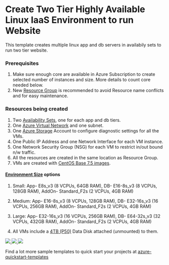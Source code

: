 # Create Two Tier Highly Available Linux IaaS Environment to run Website

This template creates multiple linux app and db servers in availabily sets to run two tier website.

### Prerequisites
1. Make sure enough core are available in Azure Subscription to create selected number of instances and size. More details to count core needed below.
2. New [Resource Group](https://docs.microsoft.com/en-us/azure/azure-resource-manager/resource-group-overview#resource-groups) is recommended to avoid Resource name conflicts and for easy maintenance.

### Resources being created
1. Two [Availability Sets](https://docs.microsoft.com/en-us/azure/virtual-machines/windows/tutorial-availability-sets), one for each app and db tiers.
2. One [Azure Virtual Network](https://docs.microsoft.com/en-us/azure/virtual-network/virtual-networks-overview) and one subnet.
3. One [Azure Storage](https://docs.microsoft.com/en-us/azure/storage/common/storage-introduction) Account to configure diagnostic settings for all the VMs.
4. One Public IP Address and one Network Interface for each VM instance.
5. One Network Security Group (NSG) for each VM to restrict in/out bound n/w traffic.
6. All the resources are created in the same location as Resource Group.
7. VMs are created with [CentOS Base 7.5 images](https://docs.microsoft.com/en-us/azure/virtual-machines/linux/overview).

#### [Environment Size](https://docs.microsoft.com/en-us/azure/virtual-machines/windows/sizes) options
1. Small: 
    App- E8s_v3 (8 VCPUs, 64GB RAM), 
    DB- E16-8s_v3 (8 VCPUs, 128GB RAM), 
    AddOn- Standard_F2s (2 VCPUs, 4GB RAM)          
2.  Medium:
    App- E16-8s_v3 (8 VCPUs, 128GB RAM), 
    DB- E32-16s_v3 (16 VCPUs, 256GB RAM), 
    AddOn- Standard_F2s (2 VCPUs, 4GB RAM) 
3. Large:
    App- E32-16s_v3 (16 VCPUs, 256GB RAM), 
    DB- E64-32s_v3 (32 VCPUs, 432GB RAM), 
    AddOn- Standard_F2s (2 VCPUs, 4GB RAM) 

4. All VMs include a [4TB (P50)](https://azure.microsoft.com/en-us/pricing/details/managed-disks/) Data Disk attached (unmounted) to them.


<a href="https://portal.azure.com/#create/Microsoft.Template/uri/https%3A%2F%2Fraw.githubusercontent.com%2Fsdubeymsft%2Faz-templates%2Fmaster%2F2tier-ha-iaas-linux-webapp%2Fazuredeploy.json" target="_blank">
    <img src="http://azuredeploy.net/deploybutton.png"/>
</a>
<a href="https://portal.azure.us/#create/Microsoft.Template/uri/https%3A%2F%2Fraw.githubusercontent.com%2Fsdubeymsft%2Faz-templates%2Fmaster%2F2tier-ha-iaas-linux-webapp%2Fazuredeploy.json" target="_blank">
    <img src="http://azuredeploy.net/AzureGov.png"/>
</a>
<a href="http://armviz.io/#/?load=https%3A%2F%2Fraw.githubusercontent.com%2Fsdubeymsft%2Faz-templates%2Fmaster%2F2tier-ha-iaas-linux-webapp%2Fazuredeploy.json" target="_blank">
    <img src="http://armviz.io/visualizebutton.png"/>
</a>

Find a lot more sample templates to quick start your projects at [azure-quickstart-templates](https://github.com/Azure/azure-quickstart-templates)
